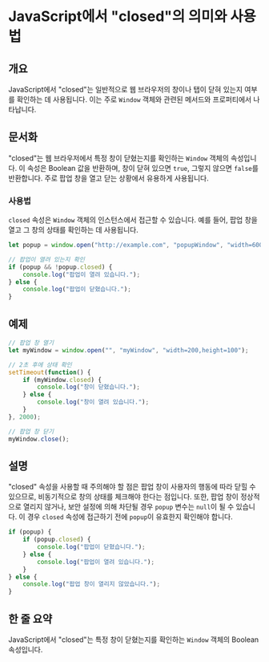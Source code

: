 <!--
Meta Description: # JavaScript에서 "closed"의 의미와 사용법 ## 개요 JavaScript에서 "closed"는 일반적으로 웹 브라우저의 창이나 탭이 닫혀 있는지 여부를 확인하는 데 사용됩니다. 이는 주로 `Window` 객체와 관련된 메서드와 프로퍼티에서 나타납니다. ...
Meta Keywords: closed, popup, console, log, window
-->

# JavaScript에서 "closed"의 의미와 사용법

## 개요
JavaScript에서 "closed"는 일반적으로 웹 브라우저의 창이나 탭이 닫혀 있는지 여부를 확인하는 데 사용됩니다. 이는 주로 `Window` 객체와 관련된 메서드와 프로퍼티에서 나타납니다.

## 문서화
"closed"는 웹 브라우저에서 특정 창이 닫혔는지를 확인하는 `Window` 객체의 속성입니다. 이 속성은 Boolean 값을 반환하며, 창이 닫혀 있으면 `true`, 그렇지 않으면 `false`를 반환합니다. 주로 팝업 창을 열고 닫는 상황에서 유용하게 사용됩니다.

### 사용법
`closed` 속성은 `Window` 객체의 인스턴스에서 접근할 수 있습니다. 예를 들어, 팝업 창을 열고 그 창의 상태를 확인하는 데 사용됩니다.

```javascript
let popup = window.open("http://example.com", "popupWindow", "width=600,height=400");

// 팝업이 열려 있는지 확인
if (popup && !popup.closed) {
    console.log("팝업이 열려 있습니다.");
} else {
    console.log("팝업이 닫혔습니다.");
}
```

## 예제
```javascript
// 팝업 창 열기
let myWindow = window.open("", "myWindow", "width=200,height=100");

// 2초 후에 상태 확인
setTimeout(function() {
    if (myWindow.closed) {
        console.log("창이 닫혔습니다.");
    } else {
        console.log("창이 열려 있습니다.");
    }
}, 2000);

// 팝업 창 닫기
myWindow.close();
```

## 설명
"closed" 속성을 사용할 때 주의해야 할 점은 팝업 창이 사용자의 행동에 따라 닫힐 수 있으므로, 비동기적으로 창의 상태를 체크해야 한다는 점입니다. 또한, 팝업 창이 정상적으로 열리지 않거나, 보안 설정에 의해 차단될 경우 `popup` 변수는 `null`이 될 수 있습니다. 이 경우 `closed` 속성에 접근하기 전에 `popup`이 유효한지 확인해야 합니다.

```javascript
if (popup) {
    if (popup.closed) {
        console.log("팝업이 닫혔습니다.");
    } else {
        console.log("팝업이 열려 있습니다.");
    }
} else {
    console.log("팝업 창이 열리지 않았습니다.");
}
```

## 한 줄 요약
JavaScript에서 "closed"는 특정 창이 닫혔는지를 확인하는 `Window` 객체의 Boolean 속성입니다.